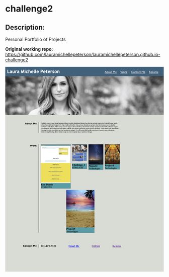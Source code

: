 # challenge2

## Description:
Personal Portfolio of Projects

**Original working repo:**
https://github.com/lauramichellepeterson/lauramichellepeterson.github.io-challenge2


![Laura_Michelle_Peterson_Portfolio](/assets/images/Laura_Michelle_Peterson_Portfolio.png)
